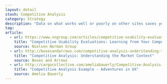 ```yaml
---
layout: detail
stash: Competitive Analysis
category: Strategy
description: "Data on what works well or poorly on other sites saves you from implementing useless features and guides UX investments to features that your users need."
tag:
article:
  - url: https://www.nngroup.com/articles/competitive-usability-evaluations/
    title: "Competitive Usability Evaluations: Learning from Your Competition"
    source: Nielsen Norman Group
  - url: http://boxesandarrows.com/competitive-analysis-understanding-the-market-context/
    title: "Competitive Analysis: Understanding the Market Context"
    source: Boxes and Arrows
  - url: http://cargocollective.com/ameliabauerly/Competitive-Analysis-Example
    title: "Competitive Analysis Example - Adventures in UX"
    source: Amelia Bauerly
---
```

